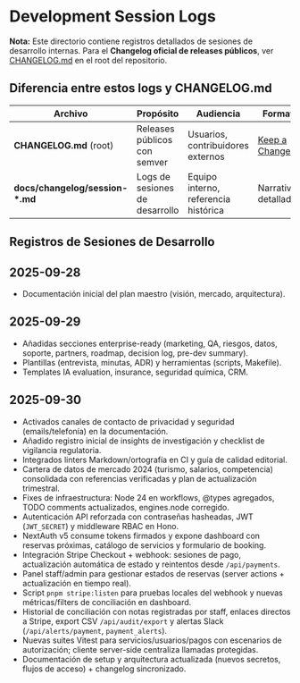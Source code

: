# Development Session Logs

**Nota:** Este directorio contiene registros detallados de sesiones de desarrollo internas. Para el **Changelog oficial de releases públicos**, ver [CHANGELOG.md](https://github.com/albertodimas/brisa-cubana-clean-intelligence/blob/main/CHANGELOG.md) en el root del repositorio.

## Diferencia entre estos logs y CHANGELOG.md

| Archivo                          | Propósito                      | Audiencia                            | Formato                                         |
| -------------------------------- | ------------------------------ | ------------------------------------ | ----------------------------------------------- |
| **CHANGELOG.md** (root)          | Releases públicos con semver   | Usuarios, contribuidores externos    | [Keep a Changelog](https://keepachangelog.com/) |
| **docs/changelog/session-\*.md** | Logs de sesiones de desarrollo | Equipo interno, referencia histórica | Narrativo, detallado                            |

## Registros de Sesiones de Desarrollo

## 2025-09-28

- Documentación inicial del plan maestro (visión, mercado, arquitectura).

## 2025-09-29

- Añadidas secciones enterprise-ready (marketing, QA, riesgos, datos, soporte, partners, roadmap, decision log, pre-dev summary).
- Plantillas (entrevista, minutas, ADR) y herramientas (scripts, Makefile).
- Templates IA evaluation, insurance, seguridad química, CRM.

## 2025-09-30

- Activados canales de contacto de privacidad y seguridad (emails/telefonía) en la documentación.
- Añadido registro inicial de insights de investigación y checklist de vigilancia regulatoria.
- Integrados linters Markdown/ortografía en CI y guía de calidad editorial.
- Cartera de datos de mercado 2024 (turismo, salarios, competencia) consolidada con referencias verificadas y plan de actualización trimestral.
- Fixes de infraestructura: Node 24 en workflows, @types agregados, TODO comments actualizados, engines.node corregido.
- Autenticación API reforzada con contraseñas hasheadas, JWT (`JWT_SECRET`) y middleware RBAC en Hono.
- NextAuth v5 consume tokens firmados y expone dashboard con reservas próximas, catálogo de servicios y formulario de booking.
- Integración Stripe Checkout + webhook: sesiones de pago, actualización automática de estado y reintentos desde `/api/payments`.
- Panel staff/admin para gestionar estados de reservas (server actions + actualización en tiempo real).
- Script `pnpm stripe:listen` para pruebas locales del webhook y nuevas métricas/filters de conciliación en dashboard.
- Historial de conciliación con notas registradas por staff, enlaces directos a Stripe, export CSV `/api/audit/export` y alertas Slack (`/api/alerts/payment`, `payment_alerts`).
- Nuevas suites Vitest para servicios/usuarios/pagos con escenarios de autorización; cliente server-side centraliza llamadas protegidas.
- Documentación de setup y arquitectura actualizada (nuevos secretos, flujos de acceso) + changelog sincronizado.
